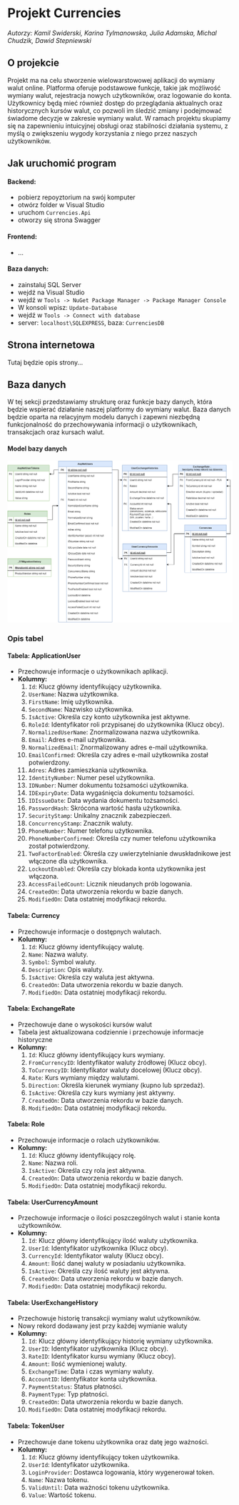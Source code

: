 # Projekt Currencies
*Autorzy: Kamil Swiderski, Karina Tylmanowska, Julia Adamska, Michal Chudzik, Dawid Stepniewski*

## O projekcie

Projekt ma na celu stworzenie wielowarstowowej aplikacji do wymiany walut online. Platforma oferuje podstawowe funkcje, takie jak możliwość wymiany walut, rejestracja nowych użytkowników, oraz logowanie do konta. Użytkownicy będą mieć również dostęp do przeglądania aktualnych oraz historycznych kursów walut, co pozwoli im śledzić zmiany i podejmować świadome decyzje w zakresie wymiany walut. W ramach projektu skupiamy się na zapewnieniu intuicyjnej obsługi oraz stabilności działania systemu, z myślą o zwiększeniu wygody korzystania z niego przez naszych użytkowników.

## Jak uruchomić program

#### Backend:
- pobierz repoyztorium na swój komputer 
- otwórz folder w Visual Studio
- uruchom `Currencies.Api`
- otworzy się strona Swagger

#### Frontend: 
- ...

#### Baza danych:
- zainstaluj SQL Server
- wejdź na Visual Studio 
- wejdź w `Tools -> NuGet Package Manager -> Package Manager Console`
- W konsoli wpisz: `Update-Database`
- wejdź w `Tools -> Connect with database`
- server: `localhost\SQLEXPRESS`, baza: `CurrenciesDB`

##  Strona internetowa

Tutaj będzie opis strony...

## Baza danych 

W tej sekcji przedstawiamy strukturę oraz funkcje bazy danych, która będzie wspierać działanie naszej platformy do wymiany walut. Baza danych będzie oparta na relacyjnym modelu danych i zapewni niezbędną funkcjonalność do przechowywania informacji o użytkownikach, transakcjach oraz kursach walut.

#### Model bazy danych 

![Model bazy danych](Documentation/Images/database_model.png)

### Opis tabel

#### Tabela: ApplicationUser
- Przechowuje informacje o użytkownikach aplikacji.
- **Kolumny:**
  1. `Id`: Klucz główny identyfikujący użytkownika.
  2. `UserName`: Nazwa użytkownika.
  3. `FirstName`: Imię użytkownika.
  4. `SecondName`: Nazwisko użytkownika.
  5. `IsActive`: Określa czy konto użytkownika jest aktywne.
  6. `RoleId`: Identyfikator roli przypisanej do użytkownika (Klucz obcy).
  7. `NormalizedUserName`: Znormalizowana nazwa użytkownika.
  8. `Email`: Adres e-mail użytkownika.
  9. `NormalizedEmail`: Znormalizowany adres e-mail użytkownika.
  10. `EmailConfirmed`: Określa czy adres e-mail użytkownika został potwierdzony.
  11. `Adres`: Adres zamieszkania użytkownika.
  12. `IdentityNumber`: Numer pesel użytkownika.
  13. `IDNumber`:  Numer dokumentu tożsamości użytkownika.
  14. `IDExpiryDate`: Data wygaśnięcia dokumentu tożsamości.
  15. `IDIssueDate`: Data wydania dokumentu tożsamości.
  16. `PasswordHash`: Skrócona wartość hasła użytkownika.
  17. `SecurityStamp`: Unikalny znacznik zabezpieczeń.
  18. `ConcurrencyStamp`: Znacznik waluty.
  19. `PhoneNumber`: Numer telefonu użytkownika.
  20. `PhoneNumberConfirmed`: Określa czy numer telefonu użytkownika został potwierdzony.
  21. `TwoFactorEnabled`: Określa czy uwierzytelnianie dwuskładnikowe jest włączone dla użytkownika.
  22. `LockoutEnabled`: Określa czy blokada konta użytkownika jest włączona.
  23. `AccessFailedCount`: Licznik nieudanych prób logowania.
  24. `CreatedOn`: Data utworzenia rekordu w bazie danych.
  25. `ModifiedOn`: Data ostatniej modyfikacji rekordu.

#### Tabela: Currency
- Przechowuje informacje o dostępnych walutach.
- **Kolumny:**
  1. `Id`: Klucz główny identyfikujący walutę.
  2. `Name`: Nazwa waluty.
  3. `Symbol`: Symbol waluty.
  4. `Description`: Opis waluty.
  5. `IsActive`: Określa czy waluta jest aktywna.
  6. `CreatedOn`: Data utworzenia rekordu w bazie danych.
  7. `ModifiedOn`: Data ostatniej modyfikacji rekordu.

#### Tabela: ExchangeRate
- Przechowuje dane o wysokości kursów walut
- Tabela jest aktualizowana codziennie i przechowuje informacje historyczne 
- **Kolumny:**
  1. `Id`: Klucz główny identyfikujący kurs wymiany.
  2. `FromCurrencyID`: Identyfikator waluty źródłowej (Klucz obcy).
  3. `ToCurrencyID`: Identyfikator waluty docelowej (Klucz obcy).
  4. `Rate`: Kurs wymiany między walutami.
  5. `Direction`: Określa kierunek wymiany (kupno lub sprzedaż).
  6. `IsActive`: Określa czy kurs wymiany jest aktywny.
  7. `CreatedOn`: Data utworzenia rekordu w bazie danych.
  8. `ModifiedOn`: Data ostatniej modyfikacji rekordu.

#### Tabela: Role
- Przechowuje informacje o rolach użytkowników.
- **Kolumny:**
  1. `Id`: Klucz główny identyfikujący rolę.
  2. `Name`: Nazwa roli.
  3. `IsActive`: Określa czy rola jest aktywna.
  4. `CreatedOn`: Data utworzenia rekordu w bazie danych.
  5. `ModifiedOn`: Data ostatniej modyfikacji rekordu.

#### Tabela: UserCurrencyAmount
- Przechowuje informacje o ilości poszczególnych walut i stanie konta użytkowników.
- **Kolumny:**
  1. `Id`: Klucz główny identyfikujący ilość waluty użytkownika.
  2. `UserId`: Identyfikator użytkownika (Klucz obcy).
  3. `CurrencyId`: Identyfikator waluty (Klucz obcy).
  4. `Amount`: Ilość danej waluty w posiadaniu użytkownika.
  5. `IsActive`: Określa czy ilość waluty jest aktywna.
  6. `CreatedOn`: Data utworzenia rekordu w bazie danych.
  7. `ModifiedOn`: Data ostatniej modyfikacji rekordu.

#### Tabela: UserExchangeHistory
- Przechowuje historię transakcji wymiany walut użytkowników.
- Nowy rekord dodawany jest przy każdej wymianie waluty
- **Kolumny:**
  1. `Id`: Klucz główny identyfikujący historię wymiany użytkownika.
  2. `UserID`: Identyfikator użytkownika (Klucz obcy).
  3. `RateID`: Identyfikator kursu wymiany (Klucz obcy).
  4. `Amount`: Ilość wymienionej waluty.
  5. `ExchangeTime`: Data i czas wymiany waluty.
  6. `AccountID`: Identyfikator konta użytkownika.
  7. `PaymentStatus`: Status płatności.
  8. `PaymentType`: Typ płatności.
  9. `CreatedOn`: Data utworzenia rekordu w bazie danych.
  10. `ModifiedOn`: Data ostatniej modyfikacji rekordu.

#### Tabela: TokenUser
- Przechowuje dane tokenu użytkownika oraz datę jego ważności.
- **Kolumny:**
  1. `Id`: Klucz główny identyfikujący token użytkownika.
  2. `UserId`: Identyfikator użytkownika.
  3. `LoginProvider`: Dostawca logowania, który wygenerował token.
  4. `Name`: Nazwa tokenu.
  5. `ValidUntil`: Data ważności tokenu użytkownika.
  6. `Value`: Wartość tokenu.
